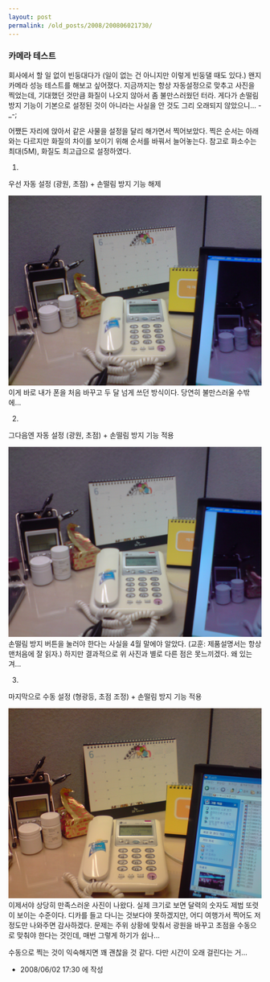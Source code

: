 ```yaml
---
layout: post
permalink: /old_posts/2008/200806021730/
---
```


### 카메라 테스트

회사에서 할 일 없이 빈둥대다가 (일이 없는 건 아니지만 이렇게 빈둥댈 때도 있다.) 왠지 카메라 성능 테스트를 해보고 싶어졌다.
지금까지는 항상 자동설정으로 맞추고 사진을 찍었는데, 기대했던 것만큼 화질이 나오지 않아서 좀 불만스러웠던 터라.
게다가 손떨림 방지 기능이 기본으로 설정된 것이 아니라는 사실을 안 것도 그리 오래되지 않았으니... -_-;

어쨌든 자리에 앉아서 같은 사물을 설정을 달리 해가면서 찍어보았다.
찍은 순서는 아래와는 다르지만 화질의 차이를 보이기 위해 순서를 바꿔서 늘어놓는다.
참고로 화소수는 최대(5M), 화질도 최고급으로 설정하였다.


1. 
우선 자동 설정 (광원, 초점) + 손떨림 방지 기능 해제

![c0003499_4843aca944a3c.jpg](200806021730/c0003499_4843aca944a3c.jpg)이게 바로 내가 폰을 처음 바꾸고 두 달 넘게 쓰던 방식이다. 당연히 불만스러울 수밖에... 


2.
그다음엔 자동 설정 (광원, 초점) + 손떨림 방지 기능 적용

![c0003499_4843ad2ce727b.jpg](200806021730/c0003499_4843ad2ce727b.jpg)손떨림 방지 버튼을 눌러야 한다는 사실을 4월 말에야 알았다. (교훈: 제품설명서는 항상 맨처음에 잘 읽자.)
하지만 결과적으로 위 사진과 별로 다른 점은 못느끼겠다. 왜 있는겨...


3.
마지막으로 수동 설정 (형광등, 초점 조정) + 손떨림 방지 기능 적용

![c0003499_4843ae7ba6f5d.jpg](200806021730/c0003499_4843ae7ba6f5d.jpg)이제서야 상당히 만족스러운 사진이 나왔다. 실제 크기로 보면 달력의 숫자도 제법 또렷이 보이는 수준이다. 
디카를 들고 다니는 것보다야 못하겠지만, 어디 여행가서 찍어도 저정도만 나와주면 감사하겠다. 
문제는 주위 상황에 맞춰서 광원을 바꾸고 초점을 수동으로 맞춰야 한다는 것인데, 매번 그렇게 하기가 쉽나...

수동으로 찍는 것이 익숙해지면 꽤 괜찮을 것 같다. 다만 시간이 오래 걸린다는 거...





- 2008/06/02 17:30 에 작성